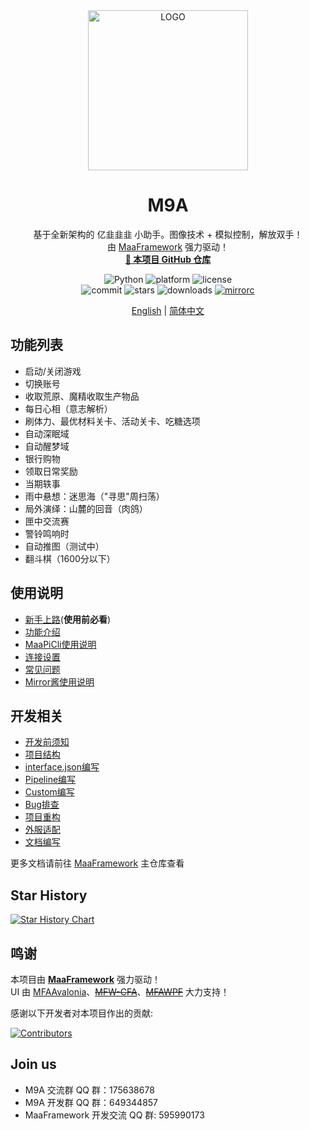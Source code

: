 <!-- markdownlint-disable MD033 MD041 -->
<div align="center">

<img alt="LOGO" src="https://github.com/user-attachments/assets/b8e4d737-d549-43f3-a2e7-a3727bf615a9" width="256" height="256" />

# M9A

基于全新架构的 亿韭韭韭 小助手。图像技术 + 模拟控制，解放双手！  
由 [MaaFramework](https://github.com/MaaXYZ/MaaFramework) 强力驱动！  
<a href="https://github.com/MAA1999/M9A" target="_blank" style="font-weight: bold;">🔗 本项目 GitHub 仓库</a>

</div>

<p align="center">
  <img alt="Python" src="https://img.shields.io/badge/Python-3776AB?logo=python&logoColor=white">
  <img alt="platform" src="https://img.shields.io/badge/platform-Windows%20%7C%20Linux%20%7C%20macOS-blueviolet">
  <img alt="license" src="https://img.shields.io/github/license/MAA1999/M9A">
  <br>
  <img alt="commit" src="https://img.shields.io/github/commit-activity/m/MAA1999/M9A">
  <img alt="stars" src="https://img.shields.io/github/stars/MAA1999/M9A?style=social">
  <img alt="downloads" src="https://img.shields.io/github/downloads/MAA1999/M9A/total?style=social">
  <a href="https://mirrorchyan.com/zh/projects?rid=M9A&source=m9agh-badge" target="_blank"><img alt="mirrorc" src="https://img.shields.io/badge/Mirror%E9%85%B1-%239af3f6?logo=countingworkspro&logoColor=4f46e5"></a>
</p>

<div align="center">

[English](./README_en.md) | [简体中文](./README.md)

</div>

## 功能列表

- 启动/关闭游戏
- 切换账号
- 收取荒原、魔精收取生产物品
- 每日心相（意志解析）
- 刷体力、最优材料关卡、活动关卡、吃糖选项
- 自动深眠域
- 自动醒梦域
- 银行购物
- 领取日常奖励
- 当期轶事
- 雨中悬想：迷思海（"寻思"周扫荡）
- 局外演绎：山麓的回音（肉鸽）
- 匣中交流赛
- 警铃鸣响时
- 自动推图（测试中）
- 翻斗棋（1600分以下）

## 使用说明

- [新手上路](./docs/zh_cn/manual/新手上路.md)(**使用前必看**)
- [功能介绍](./docs/zh_cn/manual/功能介绍.md)
- [MaaPiCli使用说明](./docs/zh_cn/manual/MaaPiCli.md)
- [连接设置](./docs/zh_cn/manual/连接设置.md)
- [常见问题](./docs/zh_cn/manual/常见问题.md)
- [Mirror酱使用说明](./docs/zh_cn/manual/Mirror酱.md)

## 开发相关

- [开发前须知](./docs/zh_cn/develop/开发前须知.md)
- [项目结构](./docs/zh_cn/develop/项目结构.md)
- [interface.json编写](./docs/zh_cn/develop/interface.json编写.md)
- [Pipeline编写](./docs/zh_cn/develop/Pipeline编写.md)
- [Custom编写](./docs/zh_cn/develop/Custom编写.md)
- [Bug排查](./docs/zh_cn/develop/Bug排查.md)
- [项目重构](./docs/zh_cn/develop/项目重构.md)
- [外服适配](./docs/zh_cn/develop/外服适配.md)
- [文档编写](./docs/zh_cn/develop/文档编写.md)

更多文档请前往 [MaaFramework](https://github.com/MaaXYZ/MaaFramework) 主仓库查看

## Star History

<a href="https://www.star-history.com/#MAA1999/M9A&Date">
 <picture>
   <source media="(prefers-color-scheme: dark)" srcset="https://api.star-history.com/svg?repos=MAA1999/M9A&type=Date&theme=dark" />
   <source media="(prefers-color-scheme: light)" srcset="https://api.star-history.com/svg?repos=MAA1999/M9A&type=Date" />
   <img alt="Star History Chart" src="https://api.star-history.com/svg?repos=MAA1999/M9A&type=Date" />
 </picture>
</a>

## 鸣谢

本项目由 **[MaaFramework](https://github.com/MaaXYZ/MaaFramework)** 强力驱动！  
UI 由 [MFAAvalonia](https://github.com/SweetSmellFox/MFAAvalonia)、~~[MFW-CFA](https://github.com/overflow65537/MFW-PyQt6)~~、~~[MFAWPF](https://github.com/SweetSmellFox/MFAWPF)~~ 大力支持！

感谢以下开发者对本项目作出的贡献:

[![Contributors](https://contrib.rocks/image?repo=MAA1999/M9A&max=1000)](https://github.com/MAA1999/M9A/graphs/contributors)

## Join us

- M9A 交流群 QQ 群：175638678
- M9A 开发群 QQ 群：649344857
- MaaFramework 开发交流 QQ 群: 595990173
